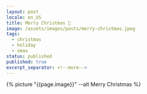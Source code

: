 ```yaml
---
layout: post
locale: en_US
title: Merry Christmas 🎄
image: /assets/images/posts/merry-christmas.jpeg
tags:
  - christmas
  - holiday
  - xmas
status: published
published: true
excerpt_separator: <!--more-->
---
```

{% picture "{{page.image}}" --alt Merry Christmas %}